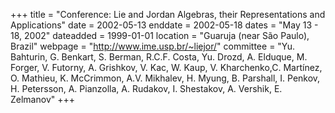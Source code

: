 +++
title = "Conference: Lie and Jordan Algebras, their Representations and Applications"
date = 2002-05-13
enddate = 2002-05-18
dates = "May 13 - 18, 2002"
dateadded = 1999-01-01
location = "Guaruja (near São Paulo), Brazil"
webpage = "http://www.ime.usp.br/~liejor/"
committee = "Yu. Bahturin, G. Benkart, S. Berman, R.C.F. Costa, Yu. Drozd, A. Elduque, M. Forger, V. Futorny, A. Grishkov, V. Kac, W. Kaup, V. Kharchenko,C. Martínez, O. Mathieu, K. McCrimmon, A.V. Mikhalev, H. Myung, B. Parshall, I. Penkov, H. Petersson, A. Pianzolla, A. Rudakov, I. Shestakov, A. Vershik, E. Zelmanov"
+++
